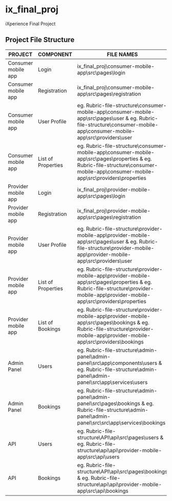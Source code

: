 # ix_final_proj
iXperience Final Project

## Project File Structure
| PROJECT             | COMPONENT          | FILE NAMES                                                                                                                                                                              |
|---------------------|--------------------|-----------------------------------------------------------------------------------------------------------------------------------------------------------------------------------------|
| Consumer mobile app | Login              | ix_final_proj\consumer-mobile-app\src\pages\login        |
| Consumer mobile app | Registration       | ix_final_proj\consumer-mobile-app\src\pages\registration |
| Consumer mobile app | User Profile       | eg. Rubric-file-structure\consumer-mobile-app\consumer-mobile-app\src\pages\user & eg. Rubric-file-structure\consumer-mobile-app\consumer-mobile-app\src\providers\user                 |
| Consumer mobile app | List of Properties | eg. Rubric-file-structure\consumer-mobile-app\consumer-mobile-app\src\pages\properties & eg. Rubric-file-structure\consumer-mobile-app\consumer-mobile-app\src\providers\properties     |
| Provider mobile app | Login              | ix_final_proj\provider-mobile-app\src\pages\login             |
| Provider mobile app | Registration       | ix_final_proj\provider-mobile-app\src\pages\registration |
| Provider mobile app | User Profile       | eg. Rubric-file-structure\provider-mobile-app\provider-mobile-app\src\pages\user & eg. Rubric-file-structure\provider-mobile-app\provider-mobile-app\src\providers\user                 |
| Provider mobile app | List of Properties | eg. Rubric-file-structure\provider-mobile-app\provider-mobile-app\src\pages\properties & eg. Rubric-file-structure\provider-mobile-app\provider-mobile-app\src\providers\properties     |
| Provider mobile app | List of Bookings   | eg. Rubric-file-structure\provider-mobile-app\provider-mobile-app\src\pages\bookings & eg. Rubric-file-structure\provider-mobile-app\provider-mobile-app\src\providers\bookings         |
| Admin Panel         | Users              | eg. Rubric-file-structure\admin-panel\admin-panel\src\app\components\users & eg. Rubric-file-structure\admin-panel\admin-panel\src\app\services\users                                   |
| Admin Panel         | Bookings           | eg. Rubric-file-structure\admin-panel\admin-panel\src\pages\bookings & eg. Rubric-file-structure\admin-panel\admin-panel\src\src\app\services\bookings                                  |
| API                 | Users              | eg. Rubric-file-structure\API\api\src\pages\users & eg. Rubric-file-structure\api\api\provider-mobile-app\src\api\users                                                                 |
| API                 | Bookings           | eg. Rubric-file-structure\API\api\src\pages\bookings & eg. Rubric-file-structure\api\api\provider-mobile-app\src\api\bookings                                                           |
